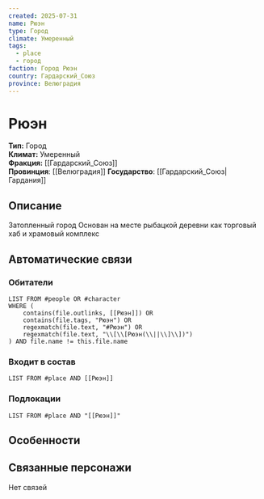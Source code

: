 ```yaml
---
created: 2025-07-31
name: Рюэн
type: Город
climate: Умеренный
tags:
  - place
  - город
faction: Город Рюэн
country: Гардарский_Союз
province: Велюградия
---
```


# Рюэн

**Тип:** Город  
**Климат:** Умеренный  
**Фракция:** [[Гардарский_Союз]]  
**Провинция**: [[Велюградия]]
**Государство**: [[Гардарский_Союз|Гардания]]

## Описание
Затопленный город
Основан на месте рыбацкой деревни как торговый хаб и храмовый комплекс

## Автоматические связи
### Обитатели
```dataview
LIST FROM #people OR #character
WHERE (
    contains(file.outlinks, [[Рюэн]]) OR
    contains(file.tags, "Рюэн") OR
    regexmatch(file.text, "#Рюэн") OR
    regexmatch(file.text, "\\[\\[Рюэн(\\||\\]\\])")
) AND file.name != this.file.name
```

### Входит в состав
```dataview
LIST FROM #place AND [[Рюэн]]
```

### Подлокации
```dataview
LIST FROM #place AND "[[Рюэн]]"
```

## Особенности


## Связанные персонажи
Нет связей




